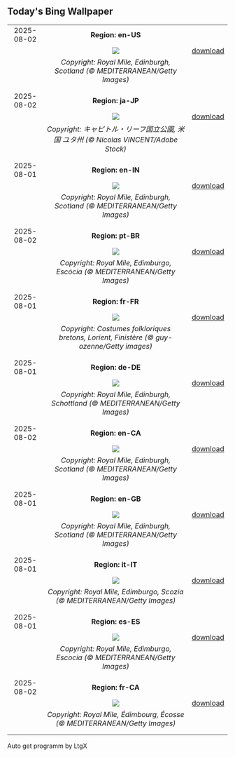 ## Today's Bing Wallpaper
|      |      |      |
| :----: | :----: | :----: |
|2025-08-02|**Region: en-US**||
||![](https://www.bing.com/th?id=OHR.EdinburghFringe_EN-US5923216873_UHD.jpg&pid=hp&w=1152&h=648&rs=1&c=4)| [download](https://www.bing.com/th?id=OHR.EdinburghFringe_EN-US5923216873_UHD.jpg)|
||*Copyright: Royal Mile, Edinburgh, Scotland (© MEDITERRANEAN/Getty Images)*
||
|||
|2025-08-02|**Region: ja-JP**||
||![](https://www.bing.com/th?id=OHR.FruitaPetroglyphs_JA-JP2199593329_UHD.jpg&pid=hp&w=1152&h=648&rs=1&c=4)| [download](https://www.bing.com/th?id=OHR.FruitaPetroglyphs_JA-JP2199593329_UHD.jpg)|
||*Copyright: キャピトル・リーフ国立公園, 米国 ユタ州 (© Nicolas VINCENT/Adobe Stock)*
||
|||
|2025-08-01|**Region: en-IN**||
||![](https://www.bing.com/th?id=OHR.EdinburghFringe_EN-IN8762749558_UHD.jpg&pid=hp&w=1152&h=648&rs=1&c=4)| [download](https://www.bing.com/th?id=OHR.EdinburghFringe_EN-IN8762749558_UHD.jpg)|
||*Copyright: Royal Mile, Edinburgh, Scotland (© MEDITERRANEAN/Getty Images)*
||
|||
|2025-08-02|**Region: pt-BR**||
||![](https://www.bing.com/th?id=OHR.EdinburghFringe_PT-BR1616898906_UHD.jpg&pid=hp&w=1152&h=648&rs=1&c=4)| [download](https://www.bing.com/th?id=OHR.EdinburghFringe_PT-BR1616898906_UHD.jpg)|
||*Copyright: Royal Mile, Edimburgo, Escócia (© MEDITERRANEAN/Getty Images)*
||
|||
|2025-08-01|**Region: fr-FR**||
||![](https://www.bing.com/th?id=OHR.LorientCeltic_FR-FR1271228559_UHD.jpg&pid=hp&w=1152&h=648&rs=1&c=4)| [download](https://www.bing.com/th?id=OHR.LorientCeltic_FR-FR1271228559_UHD.jpg)|
||*Copyright: Costumes folkloriques bretons, Lorient, Finistère (© guy-ozenne/Getty images)*
||
|||
|2025-08-01|**Region: de-DE**||
||![](https://www.bing.com/th?id=OHR.EdinburghFringe_DE-DE9968170483_UHD.jpg&pid=hp&w=1152&h=648&rs=1&c=4)| [download](https://www.bing.com/th?id=OHR.EdinburghFringe_DE-DE9968170483_UHD.jpg)|
||*Copyright: Royal Mile, Edinburgh, Schottland (© MEDITERRANEAN/Getty Images)*
||
|||
|2025-08-02|**Region: en-CA**||
||![](https://www.bing.com/th?id=OHR.EdinburghFringe_EN-CA4550434753_UHD.jpg&pid=hp&w=1152&h=648&rs=1&c=4)| [download](https://www.bing.com/th?id=OHR.EdinburghFringe_EN-CA4550434753_UHD.jpg)|
||*Copyright: Royal Mile, Edinburgh, Scotland (© MEDITERRANEAN/Getty Images)*
||
|||
|2025-08-01|**Region: en-GB**||
||![](https://www.bing.com/th?id=OHR.EdinburghFringe_EN-GB0568642627_UHD.jpg&pid=hp&w=1152&h=648&rs=1&c=4)| [download](https://www.bing.com/th?id=OHR.EdinburghFringe_EN-GB0568642627_UHD.jpg)|
||*Copyright: Royal Mile, Edinburgh, Scotland (© MEDITERRANEAN/Getty Images)*
||
|||
|2025-08-01|**Region: it-IT**||
||![](https://www.bing.com/th?id=OHR.EdinburghFringe_IT-IT8835204472_UHD.jpg&pid=hp&w=1152&h=648&rs=1&c=4)| [download](https://www.bing.com/th?id=OHR.EdinburghFringe_IT-IT8835204472_UHD.jpg)|
||*Copyright: Royal Mile, Edimburgo, Scozia (© MEDITERRANEAN/Getty Images)*
||
|||
|2025-08-01|**Region: es-ES**||
||![](https://www.bing.com/th?id=OHR.EdinburghFringe_ES-ES3946944974_UHD.jpg&pid=hp&w=1152&h=648&rs=1&c=4)| [download](https://www.bing.com/th?id=OHR.EdinburghFringe_ES-ES3946944974_UHD.jpg)|
||*Copyright: Royal Mile, Edimburgo, Escocia (© MEDITERRANEAN/Getty Images)*
||
|||
|2025-08-02|**Region: fr-CA**||
||![](https://www.bing.com/th?id=OHR.EdinburghFringe_FR-CA9015362878_UHD.jpg&pid=hp&w=1152&h=648&rs=1&c=4)| [download](https://www.bing.com/th?id=OHR.EdinburghFringe_FR-CA9015362878_UHD.jpg)|
||*Copyright: Royal Mile, Édimbourg, Écosse (© MEDITERRANEAN/Getty Images)*
||
|||

Auto get programm by LtgX
